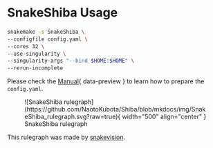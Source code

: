 # SnakeShiba Usage

``` bash
snakemake -s SnakeShiba \
--configfile config.yaml \
--cores 32 \
--use-singularity \
--singularity-args "--bind $HOME:$HOME" \
--rerun-incomplete
```

Please check the [Manual](../manual/diff_splicing_bulk.md/#1-prepare-inputs_1){ data-preview } to learn how to prepare the `config.yaml`.

<figure markdown="span">
	![SnakeShiba rulegraph](https://github.com/NaotoKubota/Shiba/blob/mkdocs/img/SnakeShiba_rulegraph.svg?raw=true){ width="500" align="center" }
	<figcaption>SnakeShiba rulegraph</figcaption>
</figure>

This rulegraph was made by [snakevision](https://github.com/OpenOmics/snakevision).

